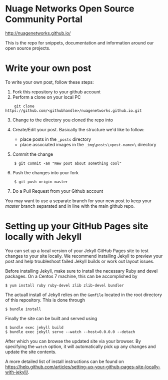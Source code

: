 # Nuage Networks Open Source Community Portal

http://nuagenetworks.github.io/

This is the repo for snippets, documentation and information around our open source projects.


# Write your own post

To write your own post, follow these steps:

1. Fork this repository to your github account
2. Perform a clone on your local PC

```
    git clone https://github.com/<githubhandle>/nuagenetworks.github.io.git 
```
3. Change to the directory you cloned the repo into

4. Create/Edit your post. Basically the structure we'd like to follow:
   
    - place posts in the `_posts` directory
    - place associated images in the `_img\posts\<post-name>\` directory

5. Commit the change
```
    $ git commit -am "New post about something cool"
```
6. Push the changes into your fork
```
    $ git push origin master
```
7. Do a Pull Request from your Github account


You may want to use a separate branch for your new post to keep your _master_ branch separated and in line with the main github repo.


# Setting up your GitHub Pages site locally with Jekyll

You can set up a local version of your Jekyll GitHub Pages site to test changes to your site locally. We recommend installing Jekyll to preview your post and help troubleshoot failed Jekyll builds or work out layout issues. 

Before installing Jekyll, make sure to install the necessary Ruby and devel packages. On a Centos 7 machine, this can be accomplished by

    $ yum install ruby ruby-devel zlib zlib-devel bundler

The actuall install of Jekyll relies on the `Gemfile` located in the root directory of this repository. This is done through

    $ bundle install

Finally the site can be built and served using

    $ bundle exec jekyll build 
    $ bundle exec jekyll serve --watch --host=0.0.0.0 --detach

After which you can browse the updated site via your browser. By specifying the `watch` option, it will automatically pick up any changes and update the site contents.

A more detailed list of install instructions can be found on https://help.github.com/articles/setting-up-your-github-pages-site-locally-with-jekyll/.

